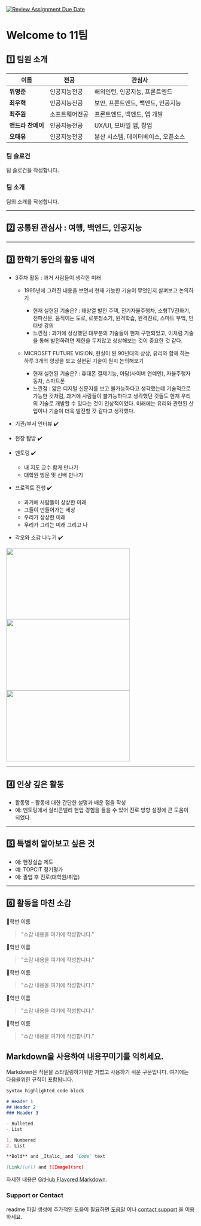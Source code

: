 [![Review Assignment Due Date](https://classroom.github.com/assets/deadline-readme-button-22041afd0340ce965d47ae6ef1cefeee28c7c493a6346c4f15d667ab976d596c.svg)](https://classroom.github.com/a/meKNgBF9)
# Welcome to 11팀

## 1️⃣ 팀원 소개

| **이름** | **전공** | **관심사** |
| --- | --- | --- |
| **위명준** | 인공지능전공 | 해외인턴, 인공지능, 프론트엔드 |
| **최우혁** | 인공지능전공 | 보안, 프론트엔드, 백엔드, 인공지능 |
| **최주원** | 소프트웨어전공 | 프론트엔드, 백엔드, 앱 개발 |
| **앤드라 찬메이** | 인공지능전공 | UX/UI, 모바일 앱, 창업 |
| **오태유** | 인공지능전공 | 분산 시스템, 데이터베이스, 오픈소스 |


### 팀 슬로건

팀 슬로건을 작성합니다.

### 팀 소개

팀의 소개를 작성합니다.

***

## 2️⃣ 공통된 관심사 : 여행, 백엔드, 인공지능

***

## 3️⃣ 한학기 동안의 활동 내역 
- 3주차 활동 : 과거 사람들이 생각한 미래
  - 1995년에 그려진 내용을 보면서 현재 가능한 기술이 무엇인지 살펴보고 논의하기

    - 현재 실현된 기술은? 
      : 태양열 발전 주택, 전기자율주행차, 소형TV전화기, 전파신문, 움직이는 도로, 로봇청소기, 원격학습, 원격진료, 스마트 부엌, 인터넷 강의
    - 느낀점
      : 과거에 상상했던 대부분의 기술들이 현재 구현되었고, 이처럼 기술을 통해 발전하려면 제한을 두지않고 상상해보는 것이 중요한 것 같다.

  - MICROSFT FUTURE VISION, 현실이 된 90년대의 상상, 유리와 함께 하는 하루 3개의 영상을 보고 실현된 기술이 뭔지 논의해보기

    - 현재 실현된 기술은?
      : 휴대폰 결제기능, 아담(사이버 연예인), 자율주행자동차, 스마트폰 
    - 느낀점
      : 얇은 디지털 신문지를 보고 불가능하다고 생각했는데 기술적으로 가능한 것처럼, 과거에 사람들이 불가능하다고 생각했던 것들도 현재 우리의 기술로 개발할 수 있다는 것이 인상적이었다.
        미래에는 유리와 관련된 산업이나 기술이 더욱 발전할 것 같다고 생각했다.

- 기관/부서 인터뷰 ✔️  

- 현장 탐방 ✔️  

- 멘토링 ✔️  
  - 내 지도 교수 함게 만나기
  - 대학원 방문 및 선배 만나기

- 프로젝트 진행 ✔️  
  - 과거에 사람들이 상상한 미래
  - 그들이 만들어가는 세상
  - 우리가 상상한 미래
  - 우리가 그리는 미래 그리고 나

- 각오와 소감 나누기 ✔️  


<!-- 활동 사진 추가 예시 -->
<img src="https://pixnio.com/free-images/2017/08/14/2017-08-14-13-09-09-960x651.jpg?text=활동사진1" width="330" height="190"/>
<img src="https://pixnio.com/free-images/2017/08/14/2017-08-14-20-51-02-960x640.jpg?text=활동사진2" width="330" height="190"/>
<img src="https://pixnio.com/free-images/2017/08/15/2017-08-15-10-05-39-960x640.jpg?text=활동사진3" width="330" height="190"/>

***

## 4️⃣ 인상 깊은 활동

- 활동명 – 활동에 대한 간단한 설명과 배운 점을 작성  
- 예: 멘토링에서 실리콘밸리 현업 경험을 들을 수 있어 진로 방향 설정에 큰 도움이 되었다.  

***

## 5️⃣ 특별히 알아보고 싶은 것
- 예: 현장실습 제도
- 예: TOPCIT 정기평가
- 예: 졸업 후 진로(대학원/취업)

***

## 6️⃣ 활동을 마친 소감

🔗학번 이름  
> "소감 내용을 여기에 작성합니다."

🔗학번 이름  
> "소감 내용을 여기에 작성합니다."

🔗학번 이름  
> "소감 내용을 여기에 작성합니다."

🔗학번 이름  
> "소감 내용을 여기에 작성합니다."

🔗학번 이름  
> "소감 내용을 여기에 작성합니다."


## Markdown을 사용하여 내용꾸미기를 익히세요.

Markdown은 작문을 스타일링하기위한 가볍고 사용하기 쉬운 구문입니다. 여기에는 다음을위한 규칙이 포함됩니다.

```markdown
Syntax highlighted code block

# Header 1
## Header 2
### Header 3

- Bulleted
- List

1. Numbered
2. List

**Bold** and _Italic_ and `Code` text

[Link](url) and ![Image](src)
```

자세한 내용은 [GitHub Flavored Markdown](https://guides.github.com/features/mastering-markdown/).

### Support or Contact

readme 파일 생성에 추가적인 도움이 필요하면 [도움말](https://help.github.com/articles/about-readmes/) 이나 [contact support](https://github.com/contact) 을 이용하세요.

